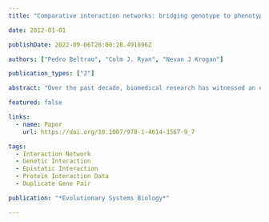 ```yaml
---
title: "Comparative interaction networks: bridging genotype to phenotype"

date: 2012-01-01

publishDate: 2022-09-06T20:00:28.491896Z

authors: ["Pedro Beltrao", "Colm J. Ryan", "Nevan J Krogan"]

publication_types: ["2"]

abstract: "Over the past decade, biomedical research has witnessed an exponential increase in the throughput of the characterization of biological systems. Here we review the recent progress in large-scale methods to determine protein–protein, genetic and chemical–genetic interaction networks. We discuss some of the limitations and advantages of the different methods and give examples of how these networks are being used to study the evolutionary process. Comparative studies have revealed that different types of protein–protein interactions diverge at different rates with high conservation of co-complex membership but rapid divergence of more promiscuous interactions like those that mediate post-translational modifications. These evolutionary trends have consistent genetic consequences with highly conserved epistatic interactions within complex subunits but faster divergence of epistatic interactions across complexes or pathways. Finally, we discuss how these evolutionary observations are being used to interpret cross-species chemical-genetic studies and how they might shape therapeutic strategies. Together, these interaction networks offer us an unprecedented level of detail into how genotypes are translated to phenotypes, and we envision that they will be increasingly useful in the interpretation of genetic and phenotypic variation occurring within populations as well as the rational design of combinatorial therapeutics."

featured: false

links:
  - name: Paper
    url: https://doi.org/10.1007/978-1-4614-3567-9_7

tags:
  - Interaction Network
  - Genetic Interaction
  - Epistatic Interaction
  - Protein Interaction Data
  - Duplicate Gene Pair

publication: "*Evolutionary Systems Biology*"

---
```


